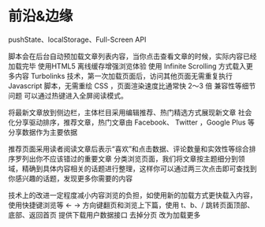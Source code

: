 前沿&边缘
========


 pushState、localStorage、Full-Screen API

脚本会在后台自动预加载文章列表内容，当你点击查看文章的时候，实际内容已经加载完毕
使用HTML5 离线缓存增强浏览体验
使用 Infinite Scrolling 方式载入更多内容
Turbolinks 技术，第一次加载页面后，访问其他页面无需重复执行 Javascript 脚本，无需重绘 CSS ，页面渲染速度比通常快 2～3 倍 兼容性等细节问题
可以通过热键进入全屏阅读模式。

将最新文章放到侧边栏，主体栏目采用编辑推荐、热门精选方式展现新文章
社会化分享驱动排序，推荐文章，热门文章由 Facebook、 Twitter ，Google Plus 等分享数据作为主要依据

推荐页面采用读者阅读文章后表示“喜欢”和点击数据、评论数量和实效性等综合排序罗列出你不应该错过的重要文章
分类浏览页面，我们将文章按主题细分到领域，精确到具体内容相关的话题进行整理，这样你可以通过两三次点击即可查找到你感兴趣的话题，发现更多你需要的内容

技术上的改进一定程度减小内容浏览的负担，如使用新的加载方式更快载入内容，使用快捷键浏览等
← → 方向键翻页和浏览上下篇，使用 t、b、/ 跳转页面顶部、底部、返回首页
提供下载用户数据接口
去掉分页 改为加载更多